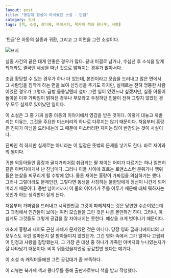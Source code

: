 ```yaml
---
layout: post
title: "공감대 형성이 아쉬웠던 소설 - 탄금"
category: 도서
tags: [책, 소설, 장다혜, 북레시피, 북카페 책과 콩나무, 서평]
---
```


'탄금'은
아동의 실종과 귀환, 그리고 그 이면을 그린 소설이다.

![표지](https://images2.imgbox.com/70/33/Fi6yPq64_o.jpg)

실종 사건의 끝은 대게 안좋은 경우가 많다.
끝내 미결로 남거나,
수십년 후 소식을 알게 되더라도 결국엔 세상을 떠난 것으로 밝혀지는 경우가 많아서다.

조금 황당할 수 있는 경우가 하나 더 있는데,
본인이라고 모습을 드러내고 많은 면에서 그 사람임을 짐작케 하는 면을 보여 신빙성을 주기도 하지만,
실제로는 전혀 엉뚱한 사람이었던 경우가 그렇다.
금방 들통날텐데 설마 그런 일이 있겠느냐 싶겠지만,
실종 아동이 돌아온 이후 가짜임이 밝혀진 경우나
부모라고 주장하던 인물이 전혀 그렇지 않았던 경우 모두 실제로 있어났던 일이다.

이 소설은 그 중 가짜 실종 아동의 이야기에서 영감을 받은 것이다.
이렇게 대놓고 까발리는 이유는, 그것을 주요한 미스터리의 하나로 다루지는 않기 때문이다.
처음부터 홍랑은 진짜가 아님을 드러내는데
그 때문에 미스터리한 재미는 많이 반감되는 것이 사실이다.

진짜인 척 하지만 실제로는 아니라는 이 입장은 뜻밖의 문제를 낳기도 한다.
바로 재이와의 썸이다.

귀한 외동아들인 홍랑과 골치거리처럼 취급되는 딸 재이는 어미가 다르기는 하나 엄연히 같은 아버지에게서 난 친남매다.
그러니 이들 사이에 흐르는 로맨스스런 분위기나 행위들은 눈살을 찌푸리게 될 수밖에 없다.
물론 재이는 홍랑이 가짜임을 의심하기는 했다.
그러나 그렇더라도 문제인건, 그렇다면 동생을 사칭하는 불한당에게 정신이 나간게 되어버리기 때문이다.
중반 넘어서까지 이 둘의 이야기가 주를 이루기 때문에
대체 뭐하자는 짓인가 하는 생각만이 짙게 든다.

처음부터 가짜임을 드러내고 시작한만큼 그것이 파헤쳐지는 것은 당연한 수순이었는데
그 과정에서 인간들이 보이는 여러 모습들을 그린 것은 나름 볼만하긴 하다.
그러나, 아쉽게도 그것들도 그렇게 공감을 잘 자아내지는 못한다.
예상을 크게 벗어나기 때문이다.

애초에 홍랑과 재이도 근친 자체가 문제였던 것은 아니다.
당장 영화 글래디에이터의 코모두스도 우린 얼마든지 잘 받아들이지 않았던가.
그건 영화 속에서 그가 얼마나 고립되어 인정과 사랑을 갈망했는지,
그 가장 큰 대상 중 하나가 가족인 아버지와 누나였는지가 잘 나타났기 때문이다.
비록 뒤틀렸을지언정 공감할만 했다는 얘기다.

이 소설 속 캐릭터들에겐 그런 공감대가 좀 부족하다.



<div class="im im-info">
이 리뷰는 북카페 책과 콩나무를 통해 출판사로부터 책을 받고 작성했다.
</div>
